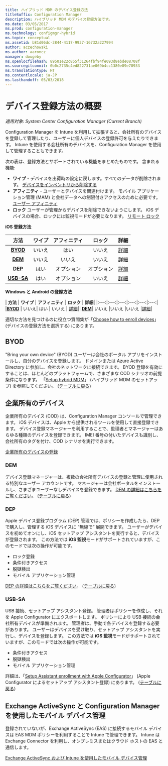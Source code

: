 ```yaml
---
title: ハイブリッド MDM のデバイス登録方法
titleSuffix: Configuration Manager
description: ハイブリッド MDM のデバイス登録方法です。
ms.date: 03/05/2017
ms.prod: configuration-manager
ms.technology: configmgr-hybrid
ms.topic: conceptual
ms.assetid: b81d06dc-3844-4117-9937-16732a227994
author: aczechowski
ms.author: aaroncz
manager: dougeby
ms.openlocfilehash: 89501e22c855f31264fbf94fe093d8ebde08708f
ms.sourcegitcommit: 0b0c2735c4ed822731ae069b4cc1380e89e78933
ms.translationtype: HT
ms.contentlocale: ja-JP
ms.lasthandoff: 05/03/2018
---
```

# <a name="overview-of-device-enrollment-methods"></a>デバイス登録方法の概要

*適用対象: System Center Configuration Manager (Current Branch)*

Configuration Manager を Intune を利用して拡張すると、会社所有のデバイスを登録して管理したり、ユーザーに個人デバイスの登録許可を与えたりできます。 Intune を使用する会社所有のデバイスを、Configuration Manager を使用して管理することもできます。

次の表は、登録方法とサポートされている機能をまとめたものです。 含まれる機能:
- **ワイプ** - デバイスを出荷時の設定に戻します。すべてのデータが削除されます。 [デバイスをインベントリから削除する](../deploy-use/wipe-lock-reset-devices.md)
- **アフィニティ** - ユーザーとデバイスを関連付けます。 モバイル アプリケーション管理 (MAM) と会社データへの制限付きアクセスのために必要です。 [ユーザー アフィニティ](../deploy-use/user-affinity-for-hybrid-managed-devices.md)
- **ロック** ユーザーが管理からデバイスを削除できないようにします。 iOS デバイスの場合、ロックには監視モードが必要になります。 [リモート ロック](../deploy-use/wipe-lock-reset-devices.md#remote-lock)

**iOS 登録方法**

| **方法** |  **ワイプ** |  **アフィニティ**    |   **ロック** | **詳細** |
|:---:|:---:|:---:|:---:|:---:|
|**[BYOD](#byod)** | いいえ|    はい |   いいえ | [詳細](../deploy-use/enable-platform-enrollment.md)|
|**[DEM](#dem)**|   いいえ |いいえ |いいえ  | [詳細](../deploy-use/enroll-devices-with-device-enrollment-manager.md)|
|**[DEP](#dep)**|   はい |   オプション |  オプション|[詳細](../deploy-use/ios-device-enrollment-program-for-hybrid.md)|
|**[USB-SA](#usb-sa)**| はい |   オプション |  いいえ| [詳細](../deploy-use/ios-hybrid-enrollment-using-apple-configurator.md)|

**Windows と Android の登録方法**

| **方法** |  **ワイプ** |  **アフィニティ**    |   **ロック** | **詳細**|
|:---:|:---:|:---:|:---:|:---:|:---:|
|**[BYOD](#byod)** | いいえ|    はい |   いいえ | [詳細](../deploy-use/enroll-hybrid-windows.md)|
|**[DEM](#dem)**|   いいえ |いいえ |いいえ  |[詳細](../deploy-use/enroll-devices-with-device-enrollment-manager.md)|

適切な方法を見つけるのに役立つ質問集が「[Choose how to enroll devices](/intune/get-started/choose-how-to-enroll-devices1)」 (デバイスの登録方法を選択する) にあります。

## <a name="byod"></a>BYOD
"Bring your own device" (BYOD) ユーザーは会社のポータル アプリをインストールし、自分のデバイスを登録します。 ドメインまたは Azure Active Directory に参加し、会社のネットワークに接続できます。 BYOD 登録を有効にすることは、ほとんどのプラットフォームで、さまざまな COD シナリオの前提条件になります。 「[Setup hybrid MDM](../deploy-use/setup-hybrid-mdm.md)」 (ハイブリッド MDM のセットアップ) を参照してください。 ([テーブルに戻る](#overview-of-device-enrollment-methods))

## <a name="corporate-owned-devices"></a>企業所有のデバイス
企業所有のデバイス (COD) は、Configuration Manager コンソールで管理できます。 iOS デバイスは、Apple から提供されるツールを使用して直接登録できます。 デバイス登録マネージャーを利用することで、監理者とマネージャーはあらゆる種類のデバイスを登録できます。 IMEI 番号の付いたデバイスも識別し、会社所有のタグを付け、COD シナリオを実行できます。

[企業所有のデバイスの登録](../deploy-use/enroll-company-owned-devices.md)

### <a name="dem"></a>DEM
デバイス登録マネージャーは、複数の会社所有デバイスの登録と管理に使用される特別なユーザー アカウントです。 マネージャーは会社ポータルをインストールし、さまざまユーザーなしデバイスを登録できます。 [DEM の詳細はこちらをご覧ください](../deploy-use/enroll-devices-with-device-enrollment-manager.md)。 ([テーブルに戻る](#overview-of-device-enrollment-methods))

### <a name="dep"></a>DEP
Apple デバイス登録プログラム (DEP) 管理では、ポリシーを作成したら、DEP で購入し、管理する iOS デバイスに “無線で” 展開できます。 ユーザーがデバイスを初めてオンにし、iOS セットアップ アシスタントを実行すると、デバイスが登録されます。 この方法では **iOS 監視**モードがサポートされていますが、このモードでは次の操作が可能です。
  - ロック登録
  - 条件付きアクセス
  - 脱獄検出
  - モバイル アプリケーション管理

[DEP の詳細はこちらをご覧ください](../deploy-use/ios-device-enrollment-program-for-hybrid.md)。 ([テーブルに戻る](#overview-of-device-enrollment-methods))

### <a name="usb-sa"></a>USB-SA
USB 接続、セットアップ アシスタント登録。 管理者はポリシーを作成し、それを Apple Configurator にエクスポートします。 ポリシーにより USB 接続の会社所有デバイスが準備されます。 管理者は、手動で各デバイスを登録する必要があります。 ユーザーはデバイスを受け取り、セットアップ アシスタントを実行し、デバイスを登録します。 この方法では **iOS 監視**モードがサポートされていますが、このモードでは次の操作が可能です。
  - 条件付きアクセス
  - 脱獄検出
  - モバイル アプリケーション管理

詳細は、「[Setup Assistant enrollment with Apple Configurator](../deploy-use/ios-hybrid-enrollment-using-apple-configurator.md)」 (Apple Configurator によるセットアップ アシスタント登録) にあります。 ([テーブルに戻る](#overview-of-device-enrollment-methods))

## <a name="mobile-device-management-with-exchange-activesync-and-configuration-manager"></a>Exchange ActiveSync と Configuration Manager を使用したモバイル デバイス管理
登録されていないが、Exchange ActiveSync (EAS) に接続するモバイル デバイスは EAS MDM ポリシーを利用することで Intune で管理できます。 Intune は Exchange Connector を利用し、オンプレミスまたはクラウド ホストの EAS と通信します。

[Exchange ActiveSync および Intune を使用したモバイル デバイス管理](../deploy-use/manage-mobile-devices-with-exchange-activesync.md)
